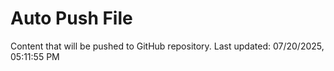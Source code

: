 # Auto Push File

Content that will be pushed to GitHub repository.
Last updated: 07/20/2025, 05:11:55 PM